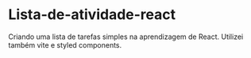 # Lista-de-atividade-react
Criando uma lista de tarefas simples na aprendizagem de React. Utilizei também vite e styled components.
